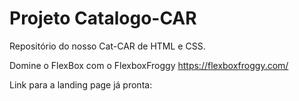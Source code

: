# Projeto Catalogo-CAR
Repositório do nosso Cat-CAR de HTML e CSS.

Domine o FlexBox com o FlexboxFroggy
https://flexboxfroggy.com/

Link para a landing page já pronta:

